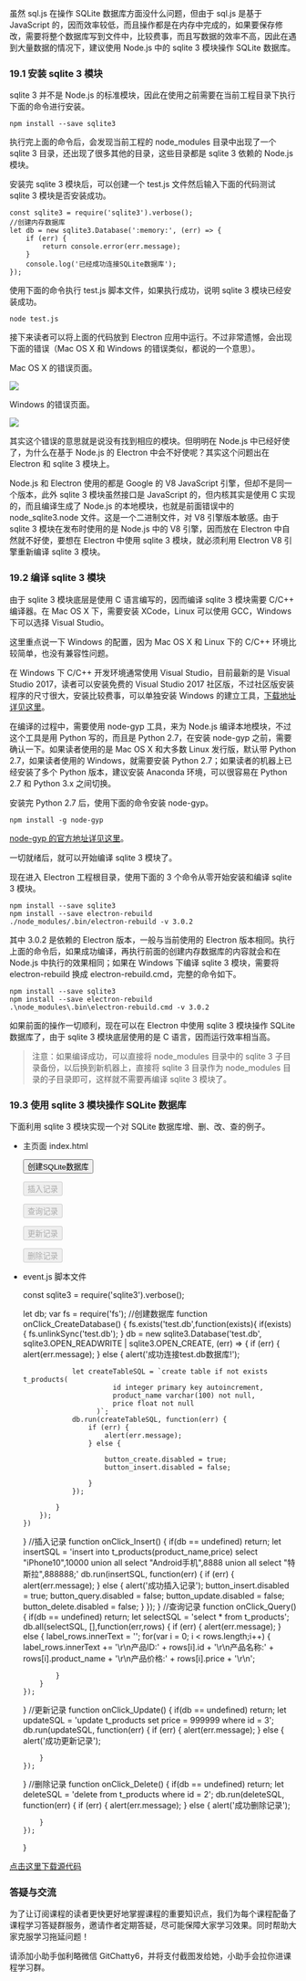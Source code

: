 虽然 sql.js 在操作 SQLite 数据库方面没什么问题，但由于 sql.js 是基于 JavaScript
的，因而效率较低，而且操作都是在内存中完成的，如果要保存修改，需要将整个数据库写到文件中，比较费事，而且写数据的效率不高，因此在遇到大量数据的情况下，建议使用
Node.js 中的 sqlite 3 模块操作 SQLite 数据库。

### 19.1 安装 sqlite 3 模块

sqlite 3 并不是 Node.js 的标准模块，因此在使用之前需要在当前工程目录下执行下面的命令进行安装。

    
    
    npm install --save sqlite3
    

执行完上面的命令后，会发现当前工程的 node_modules 目录中出现了一个 sqlite 3 目录，还出现了很多其他的目录，这些目录都是 sqlite
3 依赖的 Node.js 模块。

安装完 sqlite 3 模块后，可以创建一个 test.js 文件然后输入下面的代码测试 sqlite 3 模块是否安装成功。

    
    
    const sqlite3 = require('sqlite3').verbose();
    //创建内存数据库
    let db = new sqlite3.Database(':memory:', (err) => {
        if (err) {
            return console.error(err.message);
        }
        console.log('已经成功连接SQLite数据库');
    });
    

使用下面的命令执行 test.js 脚本文件，如果执行成功，说明 sqlite 3 模块已经安装成功。

    
    
    node test.js
    

接下来读者可以将上面的代码放到 Electron 应用中运行。不过非常遗憾，会出现下面的错误（Mac OS X 和 Windows
的错误类似，都说的一个意思）。

Mac OS X 的错误页面。

![](https://images.gitbook.cn/05bfa8a0-85cc-11e9-9e92-5daefb6c9aad)

Windows 的错误页面。

![](https://images.gitbook.cn/10a8a0a0-85cc-11e9-9f60-9b179c220cb8)

其实这个错误的意思就是说没有找到相应的模块。但明明在 Node.js 中已经好使了，为什么在基于 Node.js 的 Electron
中会不好使呢？其实这个问题出在 Electron 和 sqlite 3 模块上。

Node.js 和 Electron 使用的都是 Google 的 V8 JavaScript 引擎，但却不是同一个版本，此外 sqlite 3
模块虽然接口是 JavaScript 的，但内核其实是使用 C 实现的，而且编译生成了 Node.js 的本地模块，也就是前面错误中的
node_sqlite3.node 文件。这是一个二进制文件，对 V8 引擎版本敏感。由于 sqlite 3 模块在发布时使用的是 Node.js 中的
V8 引擎，因而放在 Electron 中自然就不好使，要想在 Electron 中使用 sqlite 3 模块，就必须利用 Electron V8
引擎重新编译 sqlite 3 模块。

### 19.2 编译 sqlite 3 模块

由于 sqlite 3 模块底层是使用 C 语言编写的，因而编译 sqlite 3 模块需要 C/C++ 编译器。在 Mac OS X 下，需要安装
XCode，Linux 可以使用 GCC，Windows 下可以选择 Visual Studio。

这里重点说一下 Windows 的配置，因为 Mac OS X 和 Linux 下的 C/C++ 环境比较简单，也没有兼容性问题。

在 Windows 下 C/C++ 开发环境通常使用 Visual Studio，目前最新的是 Visual Studio 2017，读者可以安装免费的
Visual Studio 2017 社区版，不过社区版安装程序的尺寸很大，安装比较费事，可以单独安装 Windows
的建立工具，[下载地址详见这里](https://github.com/felixrieseberg/windows-build-tools)。

在编译的过程中，需要使用 node-gyp 工具，来为 Node.js 编译本地模块，不过这个工具是用 Python 写的，而且是 Python
2.7，在安装 node-gyp 之前，需要确认一下。如果读者使用的是 Mac OS X 和大多数 Linux 发行版，默认带 Python
2.7，如果读者使用的 Windows，就需要安装 Python 2.7；如果读者的机器上已经安装了多个 Python 版本，建议安装 Anaconda
环境，可以很容易在 Python 2.7 和 Python 3.x 之间切换。

安装完 Python 2.7 后，使用下面的命令安装 node-gyp。

    
    
    npm install -g node-gyp
    

[node-gyp 的官方地址详见这里](https://github.com/nodejs/node-gyp)。

一切就绪后，就可以开始编译 sqlite 3 模块了。

现在进入 Electron 工程根目录，使用下面的 3 个命令从零开始安装和编译 sqlite 3 模块。

    
    
    npm install --save sqlite3
    npm install --save electron-rebuild
    ./node_modules/.bin/electron-rebuild -v 3.0.2
    

其中 3.0.2 是依赖的 Electron 版本，一般与当前使用的 Electron
版本相同。执行上面的命令后，如果成功编译，再执行前面的创建内存数据库的内容就会和在 Node.js 中执行的效果相同；如果在 Windows 下编译
sqlite 3 模块，需要将 electron-rebuild 换成 electron-rebuild.cmd，完整的命令如下。

    
    
    npm install --save sqlite3
    npm install --save electron-rebuild
    .\node_modules\.bin\electron-rebuild.cmd -v 3.0.2
    

如果前面的操作一切顺利，现在可以在 Electron 中使用 sqlite 3 模块操作 SQLite 数据库了，由于 sqlite 3 模块底层使用的是
C 语言，因而运行效率相当高。

> 注意：如果编译成功，可以直接将 node_modules 目录中的 sqlite 3 子目录备份，以后换到新机器上，直接将 sqlite 3 目录作为
> node_modules 目录的子目录即可，这样就不需要再编译 sqlite 3 模块了。

### 19.3 使用 sqlite 3 模块操作 SQLite 数据库

下面利用 sqlite 3 模块实现一个对 SQLite 数据库增、删、改、查的例子。

  * 主页面 index.html

    
    
    <!DOCTYPE html>
    <html>
    <head>
      <!--指定页面编码格式-->
      <meta charset="UTF-8">
      <!--指定页头信息-->
      <title>SQLite数据库</title>
      <script src="event.js"></script>
    
    </head>
    <body>
        <button id="button_create" onclick="onClick_CreateDatabase()">创建SQLite数据库</button>
        <p/>
        <button id="button_insert" onclick="onClick_Insert()" disabled>插入记录</button>
        <p/>
        <button id="button_query" onclick="onClick_Query()" disabled>查询记录</button>
        <p/>
        <button id="button_update" onclick="onClick_Update()" disabled>更新记录</button>
        <p/>
        <button id="button_delete" onclick="onClick_Delete()" disabled>删除记录</button>
        <p/>
        <label id="label_rows"></label>
    </body>
    </html>
    

  * event.js 脚本文件

    
    
    const sqlite3 = require('sqlite3').verbose();
    
    let db;
    var fs = require('fs');
    //创建数据库
    function onClick_CreateDatabase() {
        fs.exists('test.db',function(exists){
            if(exists) {
                fs.unlinkSync('test.db');
            }
            db = new sqlite3.Database('test.db', sqlite3.OPEN_READWRITE | sqlite3.OPEN_CREATE, (err) => {
                if (err) {
                    alert(err.message);
                } else {
                    alert('成功连接test.db数据库!');
    
                    let createTableSQL = `create table if not exists t_products(
                              id integer primary key autoincrement,
                              product_name varchar(100) not null,
                              price float not null
                          )`;
                    db.run(createTableSQL, function(err) {
                        if (err) {
                            alert(err.message);
                        } else {
    
                            button_create.disabled = true;
                            button_insert.disabled = false;
    
                        }
                    });
    
                }
            });
        })
    }
    //插入记录
    function onClick_Insert() {
        if(db == undefined) return;
        let insertSQL = 'insert into t_products(product_name,price) select "iPhone10",10000 union all select "Android手机",8888 union all select "特斯拉",888888;'
        db.run(insertSQL, function(err) {
            if (err) {
                alert(err.message);
            } else {
                alert('成功插入记录');
                button_insert.disabled = true;
                button_query.disabled = false;
                button_update.disabled = false;
                button_delete.disabled = false;
            }
        });
    }
    //查询记录
    function onClick_Query() {
        if(db == undefined) return;
        let selectSQL = 'select * from t_products';
        db.all(selectSQL, [],function(err,rows) {
            if (err) {
                alert(err.message);
            } else {
                label_rows.innerText = '';
                for(var i = 0; i < rows.length;i++) {
                    label_rows.innerText += '\r\n产品ID:' + rows[i].id +
                                            '\r\n产品名称:' + rows[i].product_name +
                                            '\r\n产品价格:' + rows[i].price + '\r\n';
    
                }
            }
        });
    }
    //更新记录
    function onClick_Update() {
        if(db == undefined) return;
        let updateSQL = 'update t_products set price = 999999 where id = 3';
        db.run(updateSQL, function(err) {
            if (err) {
                alert(err.message);
            } else {
                alert('成功更新记录');
    
            }
        });
    }
    //删除记录
    function onClick_Delete() {
        if(db == undefined) return;
        let deleteSQL = 'delete from t_products where id = 2';
        db.run(deleteSQL, function(err) {
            if (err) {
                alert(err.message);
            } else {
                alert('成功删除记录');
    
            }
        });
    }
    

[点击这里下载源代码](https://github.com/geekori/electron_gitchat_src)

### 答疑与交流

为了让订阅课程的读者更快更好地掌握课程的重要知识点，我们为每个课程配备了课程学习答疑群服务，邀请作者定期答疑，尽可能保障大家学习效果。同时帮助大家克服学习拖延问题！

请添加小助手伽利略微信 GitChatty6，并将支付截图发给她，小助手会拉你进课程学习群。

